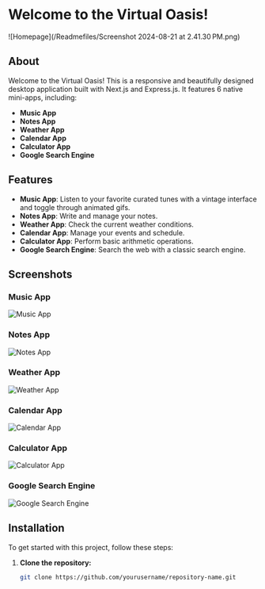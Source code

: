 # Welcome to the Virtual Oasis!
![Homepage](/Readmefiles/Screenshot 2024-08-21 at 2.41.30 PM.png)


## About

Welcome to the Virtual Oasis! This is a responsive and beautifully designed desktop application built with Next.js and Express.js. It features 6 native mini-apps, including:

- **Music App**
- **Notes App**
- **Weather App**
- **Calendar App**
- **Calculator App**
- **Google Search Engine**

## Features

- **Music App**: Listen to your favorite curated tunes with a vintage interface and toggle through animated gifs.
- **Notes App**: Write and manage your notes.
- **Weather App**: Check the current weather conditions.
- **Calendar App**: Manage your events and schedule.
- **Calculator App**: Perform basic arithmetic operations.
- **Google Search Engine**: Search the web with a classic search engine.

## Screenshots

### Music App
![Music App](URL_to_Music_App_Screenshot)

### Notes App
![Notes App](URL_to_Notes_App_Screenshot)

### Weather App
![Weather App](URL_to_Weather_App_Screenshot)

### Calendar App
![Calendar App](URL_to_Calendar_App_Screenshot)

### Calculator App
![Calculator App](URL_to_Calculator_App_Screenshot)

### Google Search Engine
![Google Search Engine](URL_to_Google_Search_Engine_Screenshot)

## Installation

To get started with this project, follow these steps:

1. **Clone the repository:**

   ```bash
   git clone https://github.com/yourusername/repository-name.git
